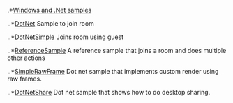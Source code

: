 
.*[Windows and .Net samples](https://github.com/dineshsinha/VidyoWorksSamples/tree/master/Windows)

..*[DotNet](https://github.com/dineshsinha/VidyoWorksSamples/tree/master/Windows/DotNet)
Sample to join room


..*[DotNetSimple](https://github.com/dineshsinha/VidyoWorksSamples/tree/master/Windows/DotNetSimple)
Joins room using guest

..*[ReferenceSample](https://github.com/dineshsinha/VidyoWorksSamples/tree/master/Windows/ReferenceSample)
A reference sample that joins a room and does multiple other actions

..*[SimpleRawFrame](https://github.com/dineshsinha/VidyoWorksSamples/tree/master/Windows/SimpleRawFrame)
Dot net sample that implements custom render using raw frames.

..*[DotNetShare](https://github.com/dineshsinha/VidyoWorksSamples/tree/master/Windows/DotNetShare)
Dot net sample that shows how to do desktop sharing.




